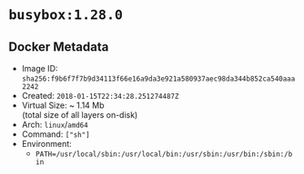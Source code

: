 # `busybox:1.28.0`

## Docker Metadata

- Image ID: `sha256:f9b6f7f7b9d34113f66e16a9da3e921a580937aec98da344b852ca540aaa2242`
- Created: `2018-01-15T22:34:28.251274487Z`
- Virtual Size: ~ 1.14 Mb  
  (total size of all layers on-disk)
- Arch: `linux`/`amd64`
- Command: `["sh"]`
- Environment:
  - `PATH=/usr/local/sbin:/usr/local/bin:/usr/sbin:/usr/bin:/sbin:/bin`
